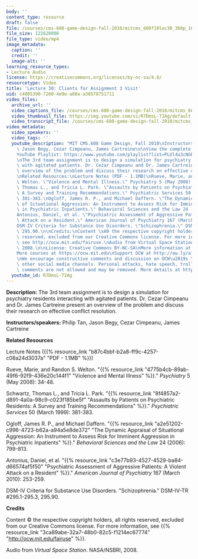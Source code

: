 ```yaml
---
body: ''
content_type: resource
draft: false
file: /courses/cms-608-game-design-fall-2010/mitcms_608f10lec30_360p_16_9.mp4
file_size: 122620008
file_type: video/mp4
image_metadata:
  caption: ''
  credit: ''
  image-alt: ''
learning_resource_types:
- Lecture Audio
license: https://creativecommons.org/licenses/by-nc-sa/4.0/
resourcetype: Video
title: 'Lecture 30: Clients for Assignment 3 Visit'
uid: c4005390-7200-4e9e-a88a-a36578751711
video_files:
  archive_url: ''
  video_captions_file: /courses/cms-608-game-design-fall-2010/mitcms_608f10lec30_captions.vtt
  video_thumbnail_file: https://img.youtube.com/vi/R7DmsL-T2Ag/default.jpg
  video_transcript_file: /courses/cms-608-game-design-fall-2010/mitcms_608f10lec30_transcript.pdf
video_metadata:
  video_speakers: ''
  video_tags: ''
  youtube_description: "MIT CMS.608 Game Design, Fall 2010\nInstructors: Philip Tan,\
    \ Jason Begy, Cezar Cimpeanu, James Cartreine\n\nView the complete course: https://ocw.mit.edu/courses/cms-608-game-design-fall-2010/\n\
    YouTube Playlist: https://www.youtube.com/playlist?list=PLUl4u3cNGP61_JVg12Ukxft03EJ7xxdbR\n\
    \nThe 3rd team assignment is to design a simulation for psychiatry residents interacting\
    \ with agitated patients. Dr. Cezar Cimpeanu and Dr. James Cartreine present an\
    \ overview of the problem and discuss their research on effective conflict resolution.\n\
    \nRelated Resources:\nLecture Notes (PDF - 1.1MB)\nRueve, Marie, and Randon S.\
    \ Welton. \"Violence and Mental Illness.\" Psychiatry 5 (May 2008): 34-48.\nSchwartz,\
    \ Thomas L., and Tricia L. Park. \"Assaults by Patients on Psychiatric Residents:\
    \ A Survey and Training Recommendations.\" Psychiatric Services 50 (March 1999):\
    \ 381-383.\nOgloff, James R. P., and Michael Daffern. \"The Dynamic Appraisal\
    \ of Situational Aggression: An Instrument to Assess Risk for Imminent Aggression\
    \ in Psychiatric Inpatients.\" Behavioral Sciences and the Law 24 (2006): 799-813.\n\
    Antonius, Daniel, et al. \"Psychiatric Assessment of Aggressive Patients: A Violent\
    \ Attack on a Resident.\" American Journal of Psychiatry 167 (March 2010): 253-259.\n\
    DSM-IV Criteria for Substance Use Disorders. \"Schizophrenia.\" DSM-IV-TR #295.1-295.3,\
    \ 295.90.\n\nCredits:\nContent \xA9 the respective copyright holders, all rights\
    \ reserved, excluded from our Creative Commons license. For more information,\
    \ see http://ocw.mit.edu/fairuse.\nAudio from Virtual Space Station. NASA/NSBRI,\
    \ 2008.\n\nLicense: Creative Commons BY-NC-SA\nMore information at https://ocw.mit.edu/terms\n\
    More courses at https://ocw.mit.edu\nSupport OCW at http://ow.ly/a1If50zVRlQ\n\
    \nWe encourage constructive comments and discussion on OCW\u2019s YouTube and\
    \ other social media channels. Personal attacks, hate speech, trolling, and inappropriate\
    \ comments are not allowed and may be removed. More details at https://ocw.mit.edu/comments."
  youtube_id: R7DmsL-T2Ag
---
```

**Description:** The 3rd team assignment is to design a simulation for psychiatry residents interacting with agitated patients. Dr. Cezar Cimpeanu and Dr. James Cartreine present an overview of the problem and discuss their research on effective conflict resolution.

**Instructors/speakers:** Philip Tan, Jason Begy, Cezar Cimpeanu, James Cartreine

**Related Resources**

Lecture Notes ({{% resource_link "b87c4bbf-b2a8-ff9c-4257-c08a24d3037a" "PDF - 1.1MB" %}})

Rueve, Marie, and Randon S. Welton. "{{% resource_link "4775b4cb-89ab-49f6-92f9-436e20c144f1" "Violence and Mental Illness" %}}." *Psychiatry* 5 (May 2008): 34-48.

Schwartz, Thomas L., and Tricia L. Park. "{{% resource_link "8f4857a2-d891-4a0a-98c9-c023f185be5f" "Assaults by Patients on Psychiatric Residents: A Survey and Training Recommendations" %}}." *Psychiatric Services* 50 (March 1999): 381-383.

Ogloff, James R. P., and Michael Daffern. "{{% resource_link "a2e51202-c996-4723-b62a-a94a5e8de372" "The Dynamic Appraisal of Situational Aggression: An Instrument to Assess Risk for Imminent Aggression in Psychiatric Inpatients" %}}." *Behavioral Sciences and the Law* 24 (2006): 799-813.

Antonius, Daniel, et al. "{{% resource_link "c3e77b93-4527-4529-ba84-d66574af5f50" "Psychiatric Assessment of Aggressive Patients: A Violent Attack on a Resident" %}}." *American Journal of Psychiatry* 167 (March 2010): 253-259.

DSM-IV Criteria for Substance Use Disorders. "Schizophrenia." DSM-IV-TR #295.1-295.3, 295.90.

**Credits**

Content © the respective copyright holders, all rights reserved, excluded from our Creative Commons license. For more information, see {{% resource_link "3ca89abe-32a7-48b0-82c5-f1214ec67774" "http://ocw.mit.edu/fairuse" %}}.

Audio from *Virtual Space Station*. NASA/NSBRI, 2008.